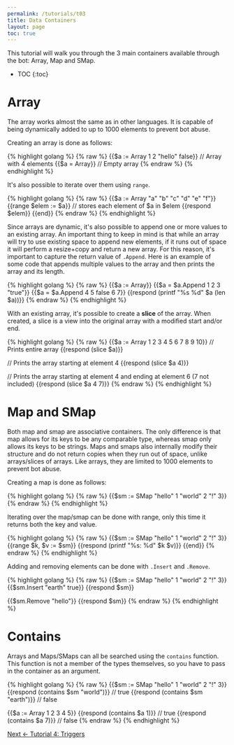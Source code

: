 ```yaml
---
permalink: /tutorials/t03
title: Data Containers
layout: page
toc: true
---
```


This tutorial will walk you through the 3 main containers available through the bot: Array, Map and SMap.

* TOC
{:toc}

# Array

The array works almost the same as in other languages. It is capable of being dynamically added to up to 1000 elements to prevent bot abuse.

Creating an array is done as follows:

{% highlight golang %}
{% raw %}
{{$a := Array 1 2 "hello" false}} // Array with 4 elements
{{$a = Array}} // Empty array
{% endraw %}
{% endhighlight %}


It's also possible to iterate over them using `range`.

{% highlight golang %}
{% raw %}
{{$a := Array "a" "b" "c" "d" "e" "f"}}
{{range $elem := $a}} // stores each element of $a in $elem
    {{respond $elem}}
{{end}}
{% endraw %}
{% endhighlight %}

Since arrays are dynamic, it's also possible to append one or more values to an existing array. An important thing to keep in mind is that while an array will try to use existing space to append new elements, if it runs out of space it will perform a resize+copy and return a new array. For this reason, it's important to capture the return value of `.Append`. Here is an example of some code that appends multiple values to the array and then prints the array and its length.

{% highlight golang %}
{% raw %}
{{$a := Array}}
{{$a = $a.Append 1 2 3 "true"}}
{{$a = $a.Append 4 5 false 6 7}}
{{respond (printf "%s %d" $a (len $a))}}
{% endraw %}
{% endhighlight %}

With an existing array, it's possible to create a **slice** of the array. When created, a slice is a view into the original array with a modified start and/or end.

{% highlight golang %}
{% raw %}
{{$a := Array 1 2 3 4 5 6 7 8 9 10}}
// Prints entire array
{{respond (slice $a)}}

// Prints the array starting at element 4
{{respond (slice $a 4)}}

// Prints the array starting at element 4 and ending at element 6 (7 not included)
{{respond (slice $a 4 7)}}
{% endraw %}
{% endhighlight %}

# Map and SMap

Both map and smap are associative containers. The only difference is that map allows for its keys to be any comparable type, whereas smap only allows its keys to be strings. Maps and smaps also internally modify their structure and do not return copies when they run out of space, unlike arrays/slices of arrays. Like arrays, they are limited to 1000 elements to prevent bot abuse.

Creating a map is done as follows:

{% highlight golang %}
{% raw %}
{{$sm := SMap "hello" 1 "world" 2 "!" 3}}
{% endraw %}
{% endhighlight %}

Iterating over the map/smap can be done with range, only this time it returns both the key and value.

{% highlight golang %}
{% raw %}
{{$sm := SMap "hello" 1 "world" 2 "!" 3}}
{{range $k, $v := $sm}}
    {{respond (printf "%s: %d" $k $v)}}
{{end}}
{% endraw %}
{% endhighlight %}

Adding and removing elements can be done with `.Insert` and `.Remove`.

{% highlight golang %}
{% raw %}
{{$sm := SMap "hello" 1 "world" 2 "!" 3}}
{{$sm.Insert "earth" true}}
{{respond $sm}}

{{$sm.Remove "hello"}}
{{respond $sm}}
{% endraw %}
{% endhighlight %}

# Contains

Arrays and Maps/SMaps can all be searched using the `contains` function. This function is not a member of the types themselves, so you have to pass in the container as an argument.

{% highlight golang %}
{% raw %}
{{$sm := SMap "hello" 1 "world" 2 "!" 3}}
{{respond (contains $sm "world")}} // true
{{respond (contains $sm "earth")}} // false

{{$a := Array 1 2 3 4 5}}
{{respond (contains $a 1)}} // true
{{respond (contains $a 7)}} // false
{% endraw %}
{% endhighlight %}

[Next <- Tutorial 4: Triggers](/peaches-bot.docs/tutorials/t04)